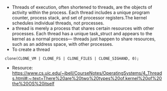 - Threads of execution, often shortened to threads, are the objects of activity within the process. Each thread includes a unique program counter, process stack, and set of processor registers.The kernel schedules individual threads, not processes.
- a thread is merely a process that shares certain resources with other processes. Each thread has a unique task_struct and appears to the kernel as a normal process—
threads just happen to share resources, such as an address space, with other processes.
- To create a thread
```
clone(CLONE_VM | CLONE_FS | CLONE_FILES | CLONE_SIGHAND, 0);
```

- Resource:
https://www.cs.uic.edu/~jbell/CourseNotes/OperatingSystems/4_Threads.html#:~:text=There%20are%20two%20types%20of,kernel%20of%20the%20OS%20itself
